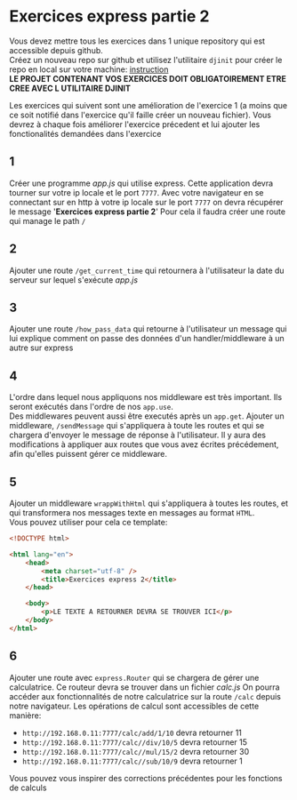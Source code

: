 # Exercices express partie 2

Vous devez mettre tous les exercices dans 1 unique repository qui est accessible depuis github.  
Créez un nouveau repo sur github et utilisez l'utilitaire `djinit` pour créer le repo en local sur votre machine: [instruction](https://github.com/AbsoluteVirtueXI/alyra-courses/blob/master/node/1-node-introduction.md#djinit)  
**LE PROJET CONTENANT VOS EXERCICES DOIT OBLIGATOIREMENT ETRE CREE AVEC L UTILITAIRE DJINIT**

Les exercices qui suivent sont une amélioration de l'exercice 1 (a moins que ce soit notifié dans l'exercice qu'il faille créer un nouveau fichier).
Vous devrez à chaque fois améliorer l'exercice précedent et lui ajouter les fonctionalités demandées dans l'exercice

## 1

Créer une programme _app.js_ qui utilise express.
Cette application devra tourner sur votre ip locale et le port `7777`.
Avec votre navigateur en se connectant sur en http à votre ip locale sur le port `7777` on devra récupérer le message '**Exercices express partie 2**'
Pour cela il faudra créer une route qui manage le path `/`

## 2

Ajouter une route `/get_current_time` qui retournera à l'utilisateur la date du serveur sur lequel s'exécute _app.js_

## 3

Ajouter une route `/how_pass_data` qui retourne à l'utilisateur un message qui lui explique comment on passe des données d'un handler/middleware à un autre sur express

## 4

L'ordre dans lequel nous appliquons nos middleware est très important.
Ils seront exécutés dans l'ordre de nos `app.use`.  
Des middlewares peuvent aussi être executés après un `app.get`.
Ajouter un middleware, `/sendMessage` qui s'appliquera à toute les routes et qui se chargera d'envoyer le message de réponse à l'utilisateur.
Il y aura des modifications à appliquer aux routes que vous avez écrites précédement, afin qu'elles puissent gérer ce middleware.

## 5

Ajouter un middleware `wrappWithHtml` qui s'appliquera à toutes les routes, et qui transformera nos messages texte en messages au format `HTML`.  
Vous pouvez utiliser pour cela ce template:

```html
<!DOCTYPE html>

<html lang="en">
    <head>
        <meta charset="utf-8" />
        <title>Exercices express 2</title>
    </head>

    <body>
        <p>LE TEXTE A RETOURNER DEVRA SE TROUVER ICI</p>
    </body>
</html>
```

## 6

Ajouter une route avec `express.Router` qui se chargera de gérer une calculatrice.
Ce routeur devra se trouver dans un fichier _calc.js_
On pourra accéder aux fonctionnalités de notre calculatrice sur la route `/calc` depuis notre navigateur.
Les opérations de calcul sont accessibles de cette manière:

-   `http://192.168.0.11:7777/calc/add/1/10` devra retourner 11
-   `http://192.168.0.11:7777/calc//div/10/5` devra retourner 15
-   `http://192.168.0.11:7777/calc//mul/15/2` devra retourner 30
-   `http://192.168.0.11:7777/calc//sub/10/9` devra retourner 1

Vous pouvez vous inspirer des corrections précédentes pour les fonctions de calculs
